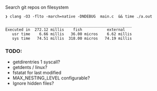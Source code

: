 Search git repos on filesystem

```
❯ clang -O3 -flto -march=native -DNDEBUG  main.c  && time ./a.out

________________________________________________________
Executed in  272.12 millis    fish           external
   usr time    6.66 millis   36.00 micros    6.62 millis
   sys time   74.51 millis  318.00 micros   74.19 millis
```

### TODO:
- getdirentries 1 syscall?
- getdents / linux?
- fstatat for last modified
- MAX_NESTING_LEVEL configurable?
- Ignore hidden files?

